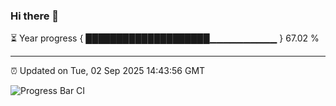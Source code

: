 ### Hi there 👋

⏳ Year progress { ████████████████████▁▁▁▁▁▁▁▁▁▁ } 67.02 %

---

⏰ Updated on Tue, 02 Sep 2025 14:43:56 GMT

![Progress Bar CI](https://github.com/IshwaranRudhara/GIT-ACTION/workflows/Progress%20Bar%20CI/badge.svg)
